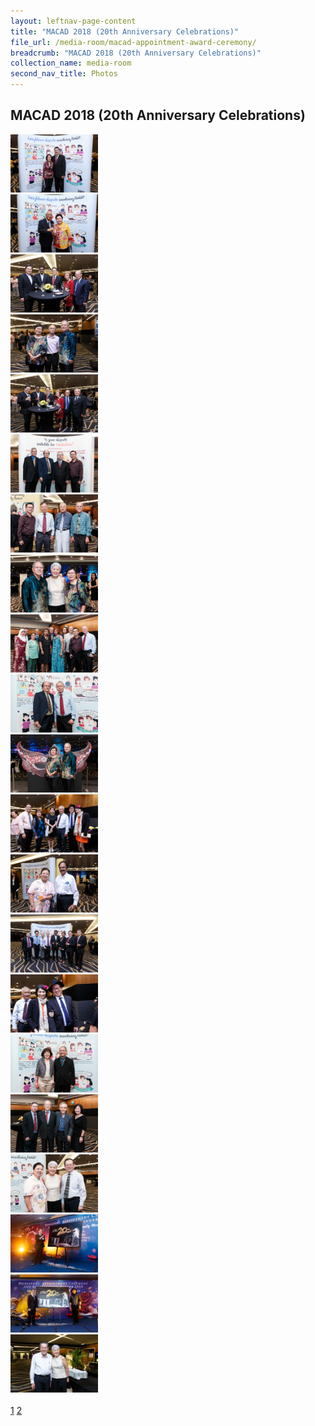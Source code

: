 ```yaml
---
layout: leftnav-page-content
title: "MACAD 2018 (20th Anniversary Celebrations)"
file_url: /media-room/macad-appointment-award-ceremony/
breadcrumb: "MACAD 2018 (20th Anniversary Celebrations)"
collection_name: media-room
second_nav_title: Photos
---
```


MACAD 2018 (20th Anniversary Celebrations)
---


<div class="row">
  <div class="col is-4"><img src="/images/cq5dam.thumbnail.140.100(20).png"></div>
  <div class="col is-4"><img src="/images/cq5dam.thumbnail.140.100(21).png"></div>
  <div class="col is-4"><img src="/images/cq5dam.thumbnail.140.100(22).png"></div>
</div>
<div class="row">
  <div class="col is-4"><img src="/images/cq5dam.thumbnail.140.100(23).png"></div>
  <div class="col is-4"><img src="/images/cq5dam.thumbnail.140.100(24).png"></div>
  <div class="col is-4"><img src="/images/cq5dam.thumbnail.140.100(25).png"></div>
</div>
<div class="row">
  <div class="col is-4"><img src="/images/cq5dam.thumbnail.140.100(26).png"></div>
  <div class="col is-4"><img src="/images/cq5dam.thumbnail.140.100(27).png"></div>
  <div class="col is-4"><img src="/images/cq5dam.thumbnail.140.100(28).png"></div>
</div>
<div class="row">
  <div class="col is-4"><img src="/images/cq5dam.thumbnail.140.100(29).png"></div>
  <div class="col is-4"><img src="/images/cq5dam.thumbnail.140.100(30).png"></div>
  <div class="col is-4"><img src="/images/cq5dam.thumbnail.140.100(31).png"></div>
</div>
<div class="row">
  <div class="col is-4"><img src="/images/cq5dam.thumbnail.140.100(32).png"></div>
  <div class="col is-4"><img src="/images/cq5dam.thumbnail.140.100(33).png"></div>
  <div class="col is-4"><img src="/images/cq5dam.thumbnail.140.100(34).png"></div>
</div>
<div class="row">
  <div class="col is-4"><img src="/images/cq5dam.thumbnail.140.100(35).png"></div>
  <div class="col is-4"><img src="/images/cq5dam.thumbnail.140.100(36).png"></div>
  <div class="col is-4"><img src="/images/cq5dam.thumbnail.140.100(37).png"></div>
</div>
<div class="row">
  <div class="col is-4"><img src="/images/cq5dam.thumbnail.140.100(38).png"></div>
  <div class="col is-4"><img src="/images/cq5dam.thumbnail.140.100(39).png"></div>
  <div class="col is-4"><img src="/images/cq5dam.thumbnail.140.100(40).png"></div>
</div><br>



  <div class="pagination">
    <a href="https://mlaw-cmc-staging.netlify.com/media-room/photos/macad201820thanniversarycelebrations" class="active">1</a>
    <a href="https://mlaw-cmc-staging.netlify.com/media-room/photos/macad-appointment-award-ceremony-2018">2</a>
  </div>


